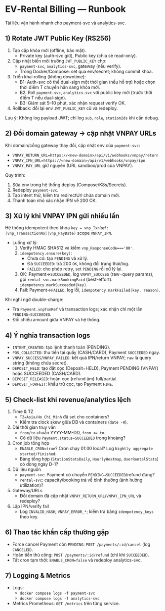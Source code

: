 # EV‑Rental Billing — Runbook

Tài liệu vận hành nhanh cho payment-svc và analytics-svc.

## 1) Rotate JWT Public Key (RS256)
1. Tạo cặp khóa mới (offline, bảo mật).
   - Private key (auth-svc giữ), Public key (chia sẻ read-only).
2. Cập nhật biến môi trường `JWT_PUBLIC_KEY` cho:
   - `payment-svc`, `analytics-svc`, gateway (nếu verify).
   - Trong Docker/Compose: set qua env/secret; không commit khóa.
3. Triển khai rolling (không downtime):
   - B1: Auth-svc có thể dual-sign một thời gian (nếu hỗ trợ) hoặc chọn thời điểm T chuyển hẳn sang khóa mới.
   - B2: Roll `payment-svc`, `analytics-svc` với public key mới (trước thời điểm T nếu dual-sign).
   - B3: Giám sát 5–10 phút, xác nhận request verify OK.
4. Rollback: đổi lại env `JWT_PUBLIC_KEY` cũ và redeploy.

Lưu ý: Không log payload JWT; chỉ log `sub`, `role`, `stationIds` khi cần debug.

## 2) Đổi domain gateway → cập nhật VNPAY URLs
Khi domain/cổng gateway thay đổi, cập nhật env của `payment-svc`:
- `VNPAY_RETURN_URL=https://<new-domain>/api/v1/webhooks/vnpay/return`
- `VNPAY_IPN_URL=https://<new-domain>/api/v1/webhooks/vnpay/ipn`
- `VNPAY_PAY_URL` giữ nguyên (URL sandbox/prod của VNPAY).

Quy trình:
1. Sửa env trong hệ thống deploy (Compose/K8s/Secrets).
2. Redeploy `payment-svc`.
3. Tạo intent thử, kiểm tra redirectUrl chứa domain mới.
4. Thanh toán nhỏ xác nhận IPN về 200 OK.

## 3) Xử lý khi VNPAY IPN gửi nhiều lần
Hệ thống idempotent theo khóa `key = vnp_TxnRef:(vnp_TransactionNo||vnp_PayDate)` scope `VNPAY_IPN`.
- Luồng xử lý:
  1) Verify HMAC SHA512 và kiểm `vnp_ResponseCode==='00'`.
  2) `idempotency.ensure(key)`:
     - Chưa có: tạo `PENDING` và xử lý.
     - Đã `SUCCEEDED`: trả 200 `OK`, không đổi trạng thái/log.
     - `FAILED`: cho phép retry, set `PENDING` rồi xử lý lại.
  3) OK: Payment→`SUCCEEDED`, log `VNPAY_SUCCESS` (raw=query params), gọi `rental-svc.markBookingPaid` (best-effort). `idempotency.markSucceeded(key)`.
  4) Fail: Payment→`FAILED`, log lỗi, `idempotency.markFailed(key, reason)`.

Khi nghi ngờ double-charge:
- Tra `Payment.vnpTxnRef` và transaction logs; xác nhận chỉ một lần `PENDING→SUCCEEDED`.
- Đối chiếu amount giữa VNPAY và hệ thống.

## 4) Ý nghĩa transaction logs
- `INTENT_CREATED`: tạo lệnh thanh toán (PENDING).
- `POS_COLLECTED`: thu tiền tại quầy (CASH/CARD), Payment `SUCCEEDED` ngay.
- `VNPAY_SUCCESS`/`VNPAY_FAILED`: kết quả IPN/return VNPAY; `raw` là query string (không chứa secret).
- `DEPOSIT_HELD`: tạo đặt cọc (Deposit=HELD), Payment PENDING (VNPAY) hoặc SUCCEEDED (CASH/CARD).
- `DEPOSIT_RELEASED`: hoàn cọc (refund âm) full/partial.
- `DEPOSIT_FORFEIT`: khấu trừ cọc, tạo Payment `FINE`.

## 5) Check‑list khi revenue/analytics lệch
1. Time & TZ
   - `TZ=Asia/Ho_Chi_Minh` đã set cho containers?
   - Kiểm tra clock skew giữa DB và containers (`date -R`).
2. Dải thời gian truy vấn
   - `from/to` chuẩn YYYY-MM-DD, `from <= to`.
   - Có dữ liệu `Payment.status=SUCCEEDED` trong khoảng?
3. Cron job tổng hợp
   - `ENABLE_CRON=true`? Cron chạy 01:00 local? Log `Nightly aggregate started/finished`.
   - Bảng tổng hợp (`StationStatsDaily`, `HourlyHeatmap`, `UserRentalStats`) có dòng ngày D-1?
4. Dữ liệu nguồn
   - `payment-svc`: Payment có chuyển `PENDING→SUCCEEDED`/refund đúng?
   - `rental-svc`: capacity/booking trả về bình thường (ảnh hưởng utilization)?
5. Gateway/URLs
   - Đổi domain đã cập nhật `VNPAY_RETURN_URL`/`VNPAY_IPN_URL` và redeploy?
6. Lặp IPN/verify fail
   - Log `INVALID_HASH`, `VNPAY_ERROR_*`; kiểm tra bảng `idempotency_keys` theo key.

## 6) Thao tác khẩn cấp thường gặp
- Force cancel Payment còn `PENDING`: `POST /payments/:id/cancel` (log `CANCELED`).
- Hoàn tiền thủ công: `POST /payments/:id/refund` (chỉ khi `SUCCEEDED`).
- Tắt cron tạm thời: `ENABLE_CRON=false` và redeploy analytics-svc.

## 7) Logging & Metrics
- Logs:
  - `docker compose logs -f payment-svc`
  - `docker compose logs -f analytics-svc`
- Metrics Prometheus: `GET /metrics` trên từng service.

